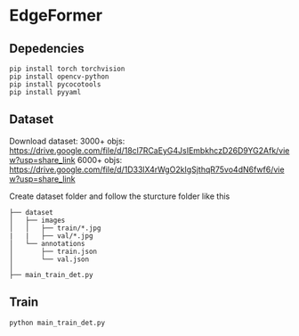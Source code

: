 
# EdgeFormer

## Depedencies

```
pip install torch torchvision
pip install opencv-python
pip install pycocotools
pip install pyyaml
```

## Dataset

Download dataset:
3000+ objs: https://drive.google.com/file/d/18cl7RCaEyG4JsIEmbkhczD26D9YG2Afk/view?usp=share_link
6000+ objs: https://drive.google.com/file/d/1D33lX4rWgO2kIgSjthqR75vo4dN6fwf6/view?usp=share_link

Create dataset folder and follow the sturcture folder like this

```        
├── dataset
│   ├── images
│   │   ├── train/*.jpg
|   |   ├── val/*.jpg
│   └── annotations
│       ├── train.json
│       └── val.json
│   
├── main_train_det.py
```

## Train
```
python main_train_det.py
```
